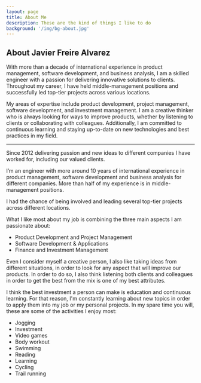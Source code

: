 ```yaml
---
layout: page
title: About Me
description: These are the kind of things I like to do
background: '/img/bg-about.jpg'
---
```


## About Javier Freire Alvarez

With more than a decade of international experience in product management, software development, and business analysis, I am a skilled engineer with a passion for delivering innovative solutions to clients. Throughout my career, I have held middle-management positions and successfully led top-tier projects across various locations.

My areas of expertise include product development, project management, software development, and investment management. I am a creative thinker who is always looking for ways to improve products, whether by listening to clients or collaborating with colleagues. Additionally, I am committed to continuous learning and staying up-to-date on new technologies and best practices in my field.

<hr>

Since 2012 delivering passion and new ideas to different companies I have worked for, including our valued clients.

I’m an engineer with more around 10 years of international experience in product management, software development and
business analysis for different companies. More than half of my experience is in middle-management positions.

I had the chance of being involved and leading several top-tier projects across different locations.

What I like most about my job is combining the three main aspects I am passionate about:

- Product Development and Project Management
- Software Development & Applications
- Finance and Investment Management

Even I consider myself a creative person, I also like taking ideas from different situations, in order to look for any
aspect that will improve our products. In order to do so, I also think listening both clients and colleagues in order to
get the best from the mix is one of my best attributes.

I think the best investment a person can make is education and continuous learning. For that reason, I'm constantly
learning about new topics in order to apply them into my job or my personal projects.
In my spare time you will, these are some of the activities I enjoy most:

- Jogging
- Investment
- Video games
- Body workout
- Swimming
- Reading
- Learning
- Cycling
- Trail running
